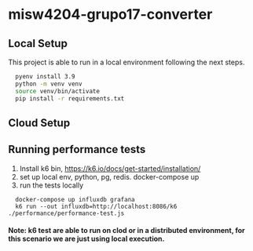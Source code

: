 # misw4204-grupo17-converter

## Local Setup
This project is able to run in a local environment following the next steps.


```bash
  pyenv install 3.9
  python -m venv venv
  source venv/bin/activate
  pip install -r requirements.txt
```
## Cloud Setup


## Running performance tests

1. Install k6 bin, https://k6.io/docs/get-started/installation/
2. set up local env, python, pg, redis. docker-compose up
3. run the tests locally

```
  docker-compose up influxdb grafana
  k6 run --out influxdb=http://localhost:8086/k6 ./performance/performance-test.js
```

#### Note: k6 test are able to run on clod or in a distributed environment, for this scenario we are just using local execution.
